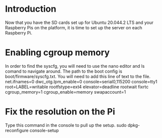 # Introduction
Now that you have the SD cards set up for Ubuntu 20.044.2 LTS and your Raspberry Pis on the platform, it is time to set up the server on each Raspberry Pi. 

# Enabling cgroup memory 
In order to find the syscfg, you will need to use the nano editor and ls comand to navigate around. The path to the boot config is boot/firmware/syscfg.txt. You will 
need to add this line of text to the file. net.ifnames=0 dwc_otg.lpm_enable=0 console=serial0,115200 console=tty1 root=LABEL=writable rootfstype=ext4 elevator=deadline rootwait fixrtc cgroup_memory=1 cgroup_enable=memory swapaccount=1

#   Fix the resolution on the Pi
Type this command in the console to pull up the setup. sudo dpkg-reconfigure console-setup
